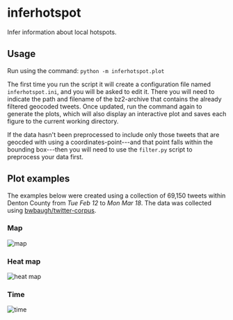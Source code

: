 inferhotspot
============

Infer information about local hotspots.

Usage
-----

Run using the command: `python -m inferhotspot.plot`

The first time you run the script it will create a configuration file
named `inferhotspot.ini`, and you will be asked to edit it. There you
will need to indicate the path and filename of the bz2-archive that
contains the already filtered geocoded tweets. Once updated, run the
command again to generate the plots, which will also display an
interactive plot and saves each figure to the current working directory.

If the data hasn't been preprocessed to include only those tweets that
are geocded with using a coordinates-point---and that point falls within
the bounding box---then you will need to use the `filter.py` script to
preprocess your data first.

Plot examples
-------------

The examples below were created using a collection of 69,150 tweets
within Denton County from *Tue Feb 12* to *Mon Mar 18*. The data was
collected using [bwbaugh/twitter-corpus][].

### Map

![map][]

### Heat map

![heat map][]

### Time

![time][]

  [bwbaugh/twitter-corpus]: https://github.com/bwbaugh/twitter-corpus
  [map]: http://s23.postimg.org/9j63tpl7v/map.png
  [heat map]: http://s8.postimg.org/48vg5s1ed/heatmap.png
  [time]: http://s24.postimg.org/sluzx4jhx/time.png

